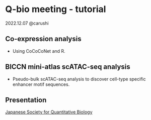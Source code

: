 # Q-bio meeting - tutorial
2022.12.07 @carushi

## Co-expression analysis
* Using CoCoCoNet and R.

## BICCN mini-atlas scATAC-seq analysis
* Pseudo-bulk scATAC-seq analysis to discover cell-type specific enhancer motif sequences.


## Presentation
[Japanese Society for Quantitative Biology](https://q-bio.jp/index.php?title=2022_10thbio_tutorial_doc)

